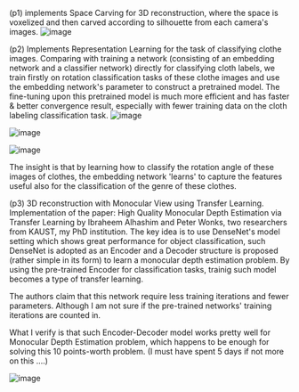 (p1) implements Space Carving for 3D reconstruction, where the space is voxelized and then carved according to silhouette from each camera's images.
![image](https://user-images.githubusercontent.com/66006349/155142955-72bba7f7-d26e-4eab-9713-5ab6d4928832.png)

(p2) Implements Representation Learning for the task of classifying clothe images. Comparing with training a network (consisting of an embedding network and a classifier network) directly for classifying cloth labels, we train firstly on rotation classification tasks of these clothe images and use the embedding network's parameter to construct a pretrained model. The fine-tuning upon this pretrained model is much more efficient and has faster & better convergence result, especially with fewer training data on the cloth labeling classification task.
![image](https://user-images.githubusercontent.com/66006349/155685233-8daecefa-8cd2-4f18-9e30-1de648333012.png)

![image](https://user-images.githubusercontent.com/66006349/155685277-402edb2f-c75f-44b6-b5f8-a5a5964fa01b.png)

![image](https://user-images.githubusercontent.com/66006349/155685367-5d4d5f77-ee8b-4c48-811b-4688c7b9bc71.png)


The insight is that by learning how to classify the rotation angle of these images of clothes, the embedding network 'learns' to capture the features useful also for the classification of the genre of these clothes.

(p3) 3D reconstruction with Monocular View using Transfer Learning. Implementation of the paper: High Quality Monocular Depth Estimation via Transfer Learning by Ibraheem Alhashim and Peter Wonks, two researchers from KAUST, my PhD institution. The key idea is to use DenseNet's model setting which shows great performance for object classification, such DenseNet is adopted as an Encoder and a Decoder structure is proposed (rather simple in its form) to learn a monocular depth estimation problem. By using the pre-trained Encoder for classification tasks, trainig such model becomes a type of transfer learning. 

The authors claim that this network require less training iterations and fewer parameters. Although I am not sure if the pre-trained networks' training iterations are counted in. 

What I verify is that such Encoder-Decoder model works pretty well for Monocular Depth Estimation problem, which happens to be enough for solving this 10 points-worth problem. (I must have spent 5 days if not more on this ....)

![image](https://user-images.githubusercontent.com/66006349/159074236-9838cb2f-f502-48a6-b119-4d179692b1a7.png)



